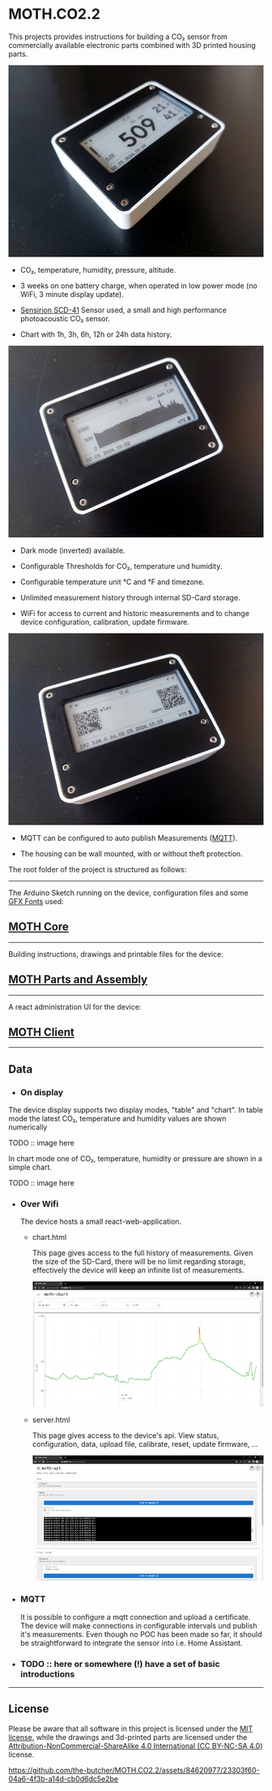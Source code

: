 # MOTH.CO2.2

This projects provides instructions for building a CO₂ sensor from commercially available electronic parts combined with 3D printed housing parts.

![CO₂-Sensor fully assembled](/images/sensor01_800.jpg?raw=true)

- CO₂, temperature, humidity, pressure, altitude.

- 3 weeks on one battery charge, when operated in low power mode (no WiFi, 3 minute display update).

- [Sensirion SCD-41](https://www.adafruit.com/product/5190) Sensor used, a small and high performance photoacoustic CO₂ sensor.

- Chart with 1h, 3h, 6h, 12h or 24h data history.

![CO₂-Sensor fully assembled](/images/sensor03_800.jpg?raw=true)

- Dark mode (inverted) available.

- Configurable Thresholds for CO₂, temperature und humidity.

- Configurable temperature unit °C and °F and timezone.

- Unlimited measurement history through internal SD-Card storage.

- WiFi for access to current and historic measurements and to change device configuration, calibration, update firmware.

![CO₂-Sensor fully assembled](/images/sensor04_800.jpg?raw=true)

- MQTT can be configured to auto publish Measurements ([MQTT](https://de.wikipedia.org/wiki/MQTT)).

- The housing can be wall mounted, with or without theft protection.

The root folder of the project is structured as follows:

---

The Arduino Sketch running on the device, configuration files and some [GFX Fonts](https://learn.adafruit.com/adafruit-gfx-graphics-library/using-fonts) used:

## [MOTH Core](moth_core/README.md)

---

Building instructions, drawings and printable files for the device:


## [MOTH Parts and Assembly](moth_parts/README.md)

---

A react administration UI for the device:


## [MOTH Client](moth_client_p22/README.md)

---

## Data

- ### On display

The device display supports two display modes, "table" and "chart". In table mode the latest CO₂, temperature and  humidity values are shown numerically

TODO :: image here

In chart mode one of CO₂, temperature, humidity or pressure are shown in a simple chart.

TODO :: image here

- ### Over Wifi

  The device hosts a small react-web-application.

  - chart.html

    This page gives access to the full history of measurements. Given the size of the SD-Card, there will be no limit regarding storage, effectively the device will keep an infinite list of measurements.

    ![web-app client](/images/chart_800.png?raw=true)

  - server.html

    This page gives access to the device's api. View status, configuration, data, upload file, calibrate, reset, update firmware, ...

    ![web-app client](/images/server_800.png?raw=true)


- ### MQTT

  It is possible to configure a mqtt connection and upload a certificate. The device will make connections in configurable intervals und publish it's measurements.
  Even though no POC has been made so far, it should be straightforward to integrate the sensor into i.e. Home Assistant.

- ### TODO :: here or somewhere (!) have a set of basic introductions

---

## License

Please be aware that all software in this project is licensed under the [MIT license](license.txt), while the drawings and 3d-printed parts are licensed under the [Attribution-NonCommercial-ShareAlike 4.0 International (CC BY-NC-SA 4.0)](https://creativecommons.org/licenses/by-nc-sa/4.0/) license.

https://github.com/the-butcher/MOTH.CO2.2/assets/84620977/23303f60-04a6-4f3b-a14d-cb0d6dc5e2be


